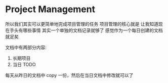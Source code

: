 # Project Management

所以我们其实可以更简单地完成项目管理的任务
项目管理的核心就是 让我知道现在手头有哪些事情 其实一个单独的文档记录就够了
感觉作为一个每日创建的文档就足矣

文档中有两部分内容:
1. 长期项目
2. 当日 TODO

每天从昨日的文档中 copy 一份，然后在当日文档中修改就可以了

